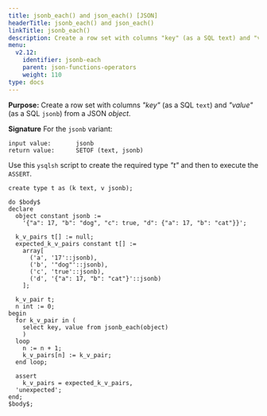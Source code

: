 ```yaml
---
title: jsonb_each() and json_each() [JSON]
headerTitle: jsonb_each() and json_each()
linkTitle: jsonb_each()
description: Create a row set with columns "key" (as a SQL text) and "value" (as a SQL jsonb) from a JSON object.
menu:
  v2.12:
    identifier: jsonb-each
    parent: json-functions-operators
    weight: 110
type: docs
---
```


**Purpose:** Create a row set with columns _"key"_ (as a SQL `text`) and _"value"_ (as a SQL `jsonb`) from a JSON _object_.

**Signature** For the `jsonb` variant:

```
input value:       jsonb
return value:      SETOF (text, jsonb)
```

Use this `ysqlsh` script to create the required type _"t"_ and then to execute the `ASSERT`.

```plpgsql
create type t as (k text, v jsonb);

do $body$
declare
  object constant jsonb :=
    '{"a": 17, "b": "dog", "c": true, "d": {"a": 17, "b": "cat"}}';

  k_v_pairs t[] := null;
  expected_k_v_pairs constant t[] :=
    array[
      ('a', '17'::jsonb),
      ('b', '"dog"'::jsonb),
      ('c', 'true'::jsonb),
      ('d', '{"a": 17, "b": "cat"}'::jsonb)
    ];

  k_v_pair t;
  n int := 0;
begin
  for k_v_pair in (
    select key, value from jsonb_each(object)
    )
  loop
    n := n + 1;
    k_v_pairs[n] := k_v_pair;
  end loop;

  assert
    k_v_pairs = expected_k_v_pairs,
  'unexpected';
end;
$body$;
```
